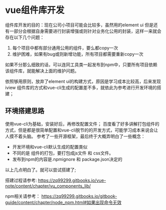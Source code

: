 # vue组件库开发

组件库开发的目的：现在公司小项目可能会比较多，虽然用的element ui 但是还有一部分会根据自身需要进行封装增强或则针对业务化公用的封装，这样一来就会存在以下几个问题：

1. 每个项目中都有部分通用公用的组件，要么都copy一次
2. 维护困难，如果有bug或则新增功能，所有项目都需要重新copy一次

如果不分那么细致的话，可以连同工具类一起发布到npm中，只要所有项目依赖该组件库，就能解决上面的维护问题。

依照够用原则，放弃了element ui的构建方式，原因是学习成本比较高，后来发现 iview 组件库的方式和vue-cli生成的配置差不多，就依此为参考进行开发环境的搭建；

## 环境搭建思路
使用vue-cli为基础，安装好后，再修改配置文件；
百度看了好多讲解打包组件的方式，但是都是很简单配置和vue-cli脱节的的开发方式，可能学习成本来说会让人摸不着头脑。 参考了一些开源框架，最后终于大概弄明白了一些概念：

- 开发环境和vue-cli默认生成的配置类似
- 不同的是 组件的打包，要打包成js文件 和 css文件。
- 发布到npm的内容是.npmignore 和 package.json决定的

以上几点明白了。就可以尝试搭建了;

搭建过程请参考:
https://zq99299.gitbooks.io/vue-note/content/chapter/vu_components_lib/

npm相关请参考：
https://zq99299.gitbooks.io/gitbook-guide/content/chapter/node_npm.html#如果出现命令无效

